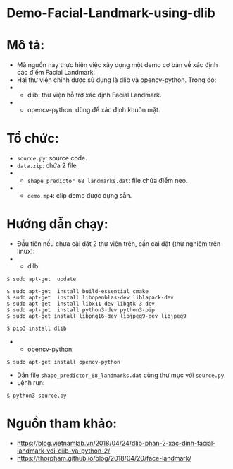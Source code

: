 # Demo-Facial-Landmark-using-dlib

# Mô tả:
- Mã nguồn này thực hiện việc xây dựng một demo cơ bản về xác định các điểm Facial Landmark.  
- Hai thư viện chính được sử dụng là dlib và opencv-python. Trong đó:
- - dlib: thư viện hỗ trợ xác định Facial Landmark.  
- - opencv-python: dùng để xác định khuôn mặt.

# Tổ chức:
- `source.py`: source code.
- `data.zip`: chứa 2 file
- - `shape_predictor_68_landmarks.dat`: file chứa điểm neo.
- - `demo.mp4`: clip demo được dựng sẵn.

# Hướng dẫn chạy:
- Đầu tiên nếu chưa cài đặt 2 thư viện trên, cần cài đặt (thử nghiệm trên linux):
- - dilb:
```
$ sudo apt-get  update

$ sudo apt-get  install build-essential cmake
$ sudo apt-get  install libopenblas-dev liblapack-dev
$ sudo apt-get  install libx11-dev libgtk-3-dev
$ sudo apt-get  install python3-dev python3-pip
$ sudo apt-get install libpng16-dev libjpeg9-dev libjpeg9

$ pip3 install dlib
```
- - opencv-python:
```
$ sudo apt-get install opencv-python
```
- Dẫn file `shape_predictor_68_landmarks.dat` cùng thư mục với `source.py`.
- Lệnh run:
```
$ python3 source.py
```
# Nguồn tham khảo:
- https://blog.vietnamlab.vn/2018/04/24/dlib-phan-2-xac-dinh-facial-landmark-voi-dlib-va-python-2/  
- https://thorpham.github.io/blog/2018/04/20/face-landmark/
